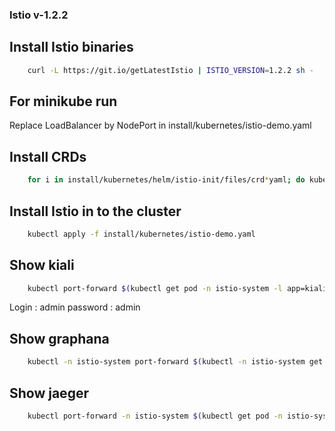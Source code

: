 ### Istio v-1.2.2

## Install Istio binaries

```bash
    curl -L https://git.io/getLatestIstio | ISTIO_VERSION=1.2.2 sh -
```

## For minikube run

Replace LoadBalancer by NodePort in install/kubernetes/istio-demo.yaml

## Install CRDs

```bash
    for i in install/kubernetes/helm/istio-init/files/crd*yaml; do kubectl apply -f $i; done
```

## Install Istio in to the cluster

```bash
    kubectl apply -f install/kubernetes/istio-demo.yaml
```

## Show kiali

```bash
    kubectl port-forward $(kubectl get pod -n istio-system -l app=kiali -o jsonpath='{.items[0].metadata.name}') -n istio-system 20001
```
Login : admin
password : admin

## Show graphana

```bash
    kubectl -n istio-system port-forward $(kubectl -n istio-system get pod -l app=grafana -o jsonpath='{.items[0].metadata.name}') 3000
```

## Show jaeger

```bash
    kubectl port-forward -n istio-system $(kubectl get pod -n istio-system -l app=jaeger -o jsonpath='{.items[0].metadata.name}') 16686
```